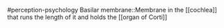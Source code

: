 #perception-psychology 
Basilar membrane::Membrane in the [[cochlea]] that runs the length of it and holds the [[organ of Corti]]